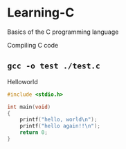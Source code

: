 # Learning-C
Basics of the C programming language

Compiling C code

`gcc -o test ./test.c`
---
Helloworld
``` C
#include <stdio.h>

int main(void)
{
    printf("hello, world\n");
    printf("hello again!!\n");
    return 0;
}
```
